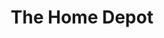 ---
title: "The Home Depot"
url: /pittsburgh/the-home-depot-north-highland-avenue/
shop: doityourself
---